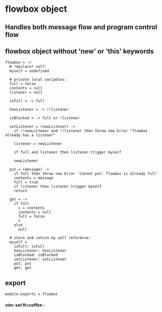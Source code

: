 # flowbox object

## Handles both message flow and program control flow

## flowbox object without 'new' or 'this' keywords

    flowbox = ->
      # *declare* self:
      myself = undefined

      # private local variables:
      full = false
      contents = null
      listener = null

      isFull = -> full

      hasListener = -> !!listener

      isBlocked = -> full or !listener

      setListener = (newListener) ->
        if !!newListener and !!listener then throw new Error "flowbox already has a listener"

        listener = newListener

        if full and listener then listener.trigger myself

        newListener

      put = (message) ->
        if full then throw new Error 'Cannot put: flowbox is already full'
        contents = message
        full = true
        if listener then listener.trigger myself
        return

      get = ->
        if full
          c = contents
          contents = null
          full = false
          c
        else
          null

      # store and return my self reference:
      myself =
        isFull: isFull
        hasListener: hasListener
        isBlocked: isBlocked
        setListener: setListener
        put: put
        get: get

## export

    module.exports = flowbox

#### vim: set ft=coffee :

